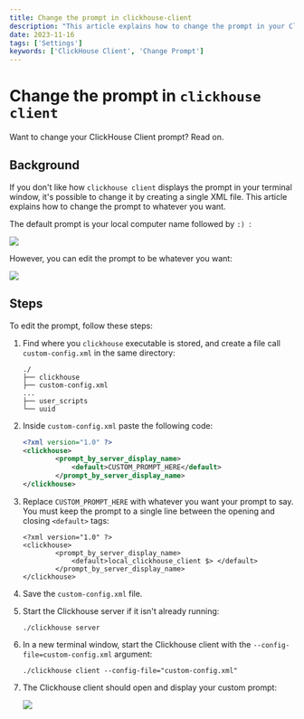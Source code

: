 ```yaml
---
title: Change the prompt in clickhouse-client
description: "This article explains how to change the prompt in your Clickhouse client terminal window from :) to whatever you want."
date: 2023-11-16
tags: ['Settings']
keywords: ['ClickHouse Client', 'Change Prompt']
---
```


# Change the prompt in `clickhouse client`

Want to change your ClickHouse Client prompt? Read on.

<!-- truncate -->

## Background

If you don't like how `clickhouse client` displays the prompt in your terminal window, it's possible to change it by creating a single XML file. This article explains how to change the prompt to whatever you want.

The default prompt is your local computer name followed by `:) `:

![](./images/change-the-prompt-in-clickhouse-client/default-prompt-example.png)

However, you can edit the prompt to be whatever you want:

![](./images/change-the-prompt-in-clickhouse-client/custom-prompt-example.png)

## Steps

To edit the prompt, follow these steps:

1. Find where you `clickhouse` executable is stored, and create a file call `custom-config.xml` in the same directory:

    ```plaintext
    ./
    ├── clickhouse
    ├── custom-config.xml
    ...
    ├── user_scripts
    └── uuid
    ```

1. Inside `custom-config.xml` paste the following code:

    ```xml
    <?xml version="1.0" ?>
    <clickhouse>
            <prompt_by_server_display_name>
                <default>CUSTOM_PROMPT_HERE</default>
            </prompt_by_server_display_name>
    </clickhouse>
    ```

1. Replace `CUSTOM_PROMPT_HERE` with whatever you want your prompt to say. You must keep the prompt to a single line between the opening and closing `<default>` tags:

    ```shell
    <?xml version="1.0" ?>
    <clickhouse>
            <prompt_by_server_display_name>
                <default>local_clickhouse_client $> </default>
            </prompt_by_server_display_name>
    </clickhouse>
    ```

1. Save the `custom-config.xml` file.
1. Start the Clickhouse server if it isn't already running:

    ```shell
    ./clickhouse server
    ```

1. In a new terminal window, start the Clickhouse client with the `--config-file=custom-config.xml` argument:

    ```shell
    ./clickhouse client --config-file="custom-config.xml"
    ```

1. The Clickhouse client should open and display your custom prompt:

    ![](./images/change-the-prompt-in-clickhouse-client/custom-prompt-full-command-example.png)
